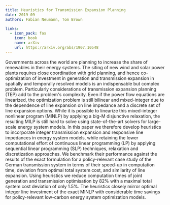 ```yaml
---
title: Heuristics for Transmission Expansion Planning
date: 2019-09
authors: Fabian Neumann, Tom Brown

links:
  - icon_pack: fas
    icon: book
    name: arXiv
    url: https://arxiv.org/abs/1907.10548
---
```


 Governments across the world are planning to increase the share of renewables in their energy systems. The siting of new wind and solar power plants requires close coordination with grid planning, and hence co-optimization of investment in generation and transmission expansion in spatially and temporally resolved models is an indispensable but complex problem. Particularly considerations of transmission expansion planning (TEP) add to the problem's complexity. Even if the power flow equations are linearized, the optimization problem is still bilinear and mixed-integer due to the dependence of line expansion on line impedance and a discrete set of line expansion options. While it is possible to linearize this mixed-integer nonlinear program (MINLP) by applying a big-M disjunctive relaxation, the resulting MILP is still hard to solve using state-of-the-art solvers for large-scale energy system models. In this paper we therefore develop heuristics to incorporate integer transmission expansion and responsive line impedances in energy system models, while retaining the lower computational effort of continuous linear programming (LP) by applying sequential linear programming (SLP) techniques, relaxation and discretization approaches. We benchmark their performance against the results of the exact formulation for a policy-relevant case study of the German transmission system in terms of their speed-up in computation time, deviation from optimal total system cost, and similarity of line expansion. Using heuristics we reduce computation times of joint generation and transmission optimisation by 82% with a maximal total system cost deviation of only 1.5%. The heuristics closely mirror optimal integer line investment of the exact MINLP with considerable time savings for policy-relevant low-carbon energy system optimization models. 